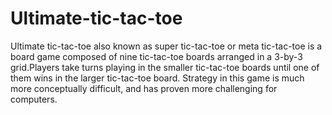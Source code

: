 # Ultimate-tic-tac-toe
Ultimate tic-tac-toe also known as super tic-tac-toe or meta tic-tac-toe is a board game composed of nine tic-tac-toe boards arranged in a 3-by-3 grid.Players take turns playing in the smaller tic-tac-toe boards until one of them wins in the larger tic-tac-toe board. Strategy in this game is much more conceptually difficult, and has proven more challenging for computers.
